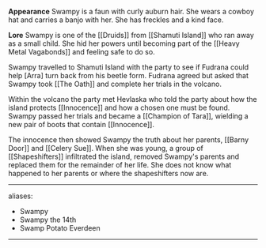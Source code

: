**Appearance**
Swampy is a faun with curly auburn hair. She wears a cowboy hat and carries a banjo with her. She has freckles and a kind face. 

**Lore**
Swampy is one of the [[Druids]] from [[Shamuti Island]] who ran away as a small child. She hid her powers until becoming part of the [[Heavy Metal Vagabonds]] and feeling safe to do so. 

Swampy travelled to Shamuti Island with the party to see if Fudrana could help [Arra] turn back from his beetle form. Fudrana agreed but asked that Swampy took [[The Oath]] and complete her trials in the volcano.

Within the volcano the party met Hevlaska who told the party about how the island protects [[Innocence]] and how a chosen one must be found. Swampy passed her trials and became a [[Champion of Tara]], wielding a new pair of boots that contain [[Innocence]]. 

The innocence then showed Swampy the truth about her parents, [[Barny Door]] and [[Celery Sue]]. When she was young, a group of [[Shapeshifters]] infiltrated the island, removed Swampy's parents and replaced them for the remainder of her life. She does not know what happened to her parents or where the shapeshifters now are.

--- 
aliases: 
- Swampy
- Swampy the 14th
- Swamp Potato Everdeen
---